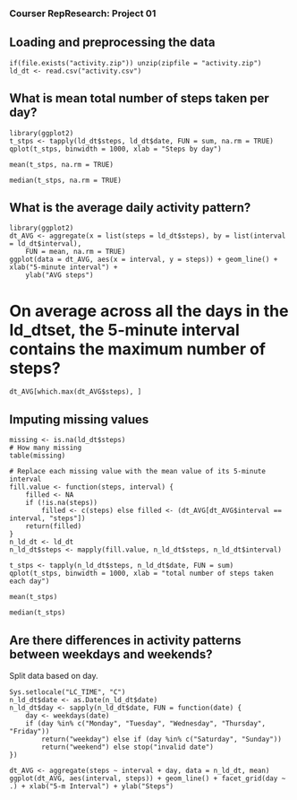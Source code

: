
### Courser RepResearch: Project 01

## Loading and preprocessing the data
```{r}
if(file.exists("activity.zip")) unzip(zipfile = "activity.zip")
ld_dt <- read.csv("activity.csv")
```



## What is mean total number of steps taken per day?
```{r}
library(ggplot2)
t_stps <- tapply(ld_dt$steps, ld_dt$date, FUN = sum, na.rm = TRUE)
qplot(t_stps, binwidth = 1000, xlab = "Steps by day")
```

```{r}
mean(t_stps, na.rm = TRUE)
```

```{r}
median(t_stps, na.rm = TRUE)
```


## What is the average daily activity pattern?
```{r}
library(ggplot2)
dt_AVG <- aggregate(x = list(steps = ld_dt$steps), by = list(interval = ld_dt$interval), 
    FUN = mean, na.rm = TRUE)
ggplot(data = dt_AVG, aes(x = interval, y = steps)) + geom_line() + xlab("5-minute interval") + 
    ylab("AVG steps")
```

# On average across all the days in the ld_dtset, the 5-minute interval contains the maximum number of steps?

```{r}
dt_AVG[which.max(dt_AVG$steps), ]
```



## Imputing missing values

```{r}
missing <- is.na(ld_dt$steps)
# How many missing
table(missing)
```


```{r}
# Replace each missing value with the mean value of its 5-minute interval
fill.value <- function(steps, interval) {
    filled <- NA
    if (!is.na(steps)) 
        filled <- c(steps) else filled <- (dt_AVG[dt_AVG$interval == interval, "steps"])
    return(filled)
}
n_ld_dt <- ld_dt
n_ld_dt$steps <- mapply(fill.value, n_ld_dt$steps, n_ld_dt$interval)
```


```{r}
t_stps <- tapply(n_ld_dt$steps, n_ld_dt$date, FUN = sum)
qplot(t_stps, binwidth = 1000, xlab = "total number of steps taken each day")
```

```{r}
mean(t_stps)
```

```{r}
median(t_stps)
```


## Are there differences in activity patterns between weekdays and weekends?

Split data based on day.

```{r}
Sys.setlocale("LC_TIME", "C")
n_ld_dt$date <- as.Date(n_ld_dt$date)
n_ld_dt$day <- sapply(n_ld_dt$date, FUN = function(date) {
    day <- weekdays(date)
    if (day %in% c("Monday", "Tuesday", "Wednesday", "Thursday", "Friday")) 
        return("weekday") else if (day %in% c("Saturday", "Sunday")) 
        return("weekend") else stop("invalid date")
})
```


```{r}
dt_AVG <- aggregate(steps ~ interval + day, data = n_ld_dt, mean)
ggplot(dt_AVG, aes(interval, steps)) + geom_line() + facet_grid(day ~ .) + xlab("5-m Interval") + ylab("Steps")
```

